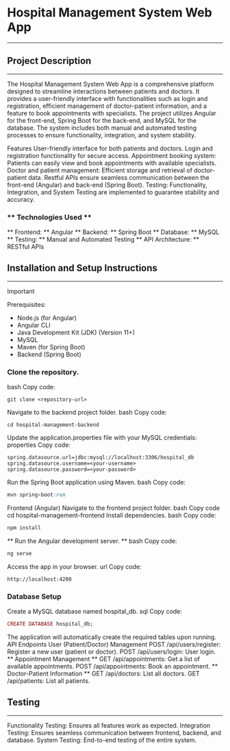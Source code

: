 # Hospital Management System Web App
---

## Project Description
---
The Hospital Management System Web App is a comprehensive platform designed to streamline interactions between patients and doctors. It provides a user-friendly interface with functionalities such as login and registration, efficient management of doctor-patient information, and a feature to book appointments with specialists. The project utilizes Angular for the front-end, Spring Boot for the back-end, and MySQL for the database. The system includes both manual and automated testing processes to ensure functionality, integration, and system stability.

Features
User-friendly interface for both patients and doctors.
Login and registration functionality for secure access.
Appointment booking system: Patients can easily view and book appointments with available specialists.
Doctor and patient management: Efficient storage and retrieval of doctor-patient data.
Restful APIs ensure seamless communication between the front-end (Angular) and back-end (Spring Boot).
Testing: Functionality, Integration, and System Testing are implemented to guarantee stability and accuracy.
 ### ** Technologies Used **
** Frontend: ** Angular
** Backend: ** Spring Boot
** Database: ** MySQL
** Testing: ** Manual and Automated Testing
** API Architecture: ** RESTful APIs
## Installation and Setup Instructions
---
>[!IMPORTANT]
> Prerequisites:
- Node.js (for Angular)
- Angular CLI
- Java Development Kit (JDK) (Version 11+)
- MySQL
- Maven (for Spring Boot)
- Backend (Spring Boot)
### Clone the repository.
bash
Copy code:
```
git clone <repository-url>
```
Navigate to the backend project folder.
bash
Copy code:
```
cd hospital-management-backend
```
Update the application.properties file with your MySQL credentials:
properties
Copy code:
```
spring.datasource.url=jdbc:mysql://localhost:3306/hospital_db
spring.datasource.username=<your-username>
spring.datasource.password=<your-password>
```
Run the Spring Boot application using Maven.
bash
Copy code:
```ruby
mvn spring-boot:run
```
Frontend (Angular)
Navigate to the frontend project folder.
bash
Copy code
cd hospital-management-frontend
Install dependencies.
bash
Copy code:
```ruby
npm install
```
** Run the Angular development server. **
bash
Copy code:
```ruby
ng serve
```
Access the app in your browser.
url
Copy code:
```
http://localhost:4200
```
 ### Database Setup
Create a MySQL database named hospital_db.
sql
Copy code:
```ruby
CREATE DATABASE hospital_db;
```
The application will automatically create the required tables upon running.
API Endpoints
User (Patient/Doctor) Management
POST /api/users/register: Register a new user (patient or doctor).
POST /api/users/login: User login.
** Appointment Management **
GET /api/appointments: Get a list of available appointments.
POST /api/appointments: Book an appointment.
** Doctor-Patient Information **
GET /api/doctors: List all doctors.
GET /api/patients: List all patients.
## Testing
---
Functionality Testing: Ensures all features work as expected.
Integration Testing: Ensures seamless communication between frontend, backend, and database.
System Testing: End-to-end testing of the entire system.
